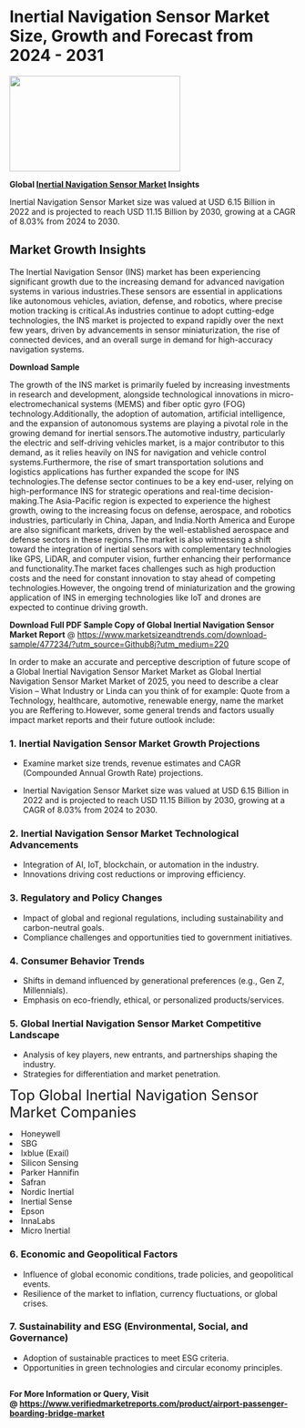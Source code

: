 <H1>Inertial Navigation Sensor Market Size, Growth and Forecast from 2024 - 2031</H1><img class="aligncenter size-medium wp-image-584254" src="https://thirdeyenews.in/wp-content/uploads/2024/09/Global-Market-Research-300x168.jpeg" alt="" width="300" height="168" /><p><strong>Global&nbsp;<a href="https://www.marketsizeandtrends.com/download-sample/477234/?utm_source=Github8j?utm_medium=220">Inertial Navigation Sensor Market</a> Insights</strong></p><p>Inertial Navigation Sensor Market size was valued at USD 6.15 Billion in 2022 and is projected to reach USD 11.15 Billion by 2030, growing at a CAGR of 8.03% from 2024 to 2030.</p><p><h2>Market Growth Insights</h2> <p>The Inertial Navigation Sensor (INS) market has been experiencing significant growth due to the increasing demand for advanced navigation systems in various industries.These sensors are essential in applications like autonomous vehicles, aviation, defense, and robotics, where precise motion tracking is critical.As industries continue to adopt cutting-edge technologies, the INS market is projected to expand rapidly over the next few years, driven by advancements in sensor miniaturization, the rise of connected devices, and an overall surge in demand for high-accuracy navigation systems.</p> <p><strong>Download Sample</strong></p> <p>The growth of the INS market is primarily fueled by increasing investments in research and development, alongside technological innovations in micro-electromechanical systems (MEMS) and fiber optic gyro (FOG) technology.Additionally, the adoption of automation, artificial intelligence, and the expansion of autonomous systems are playing a pivotal role in the growing demand for inertial sensors.The automotive industry, particularly the electric and self-driving vehicles market, is a major contributor to this demand, as it relies heavily on INS for navigation and vehicle control systems.Furthermore, the rise of smart transportation solutions and logistics applications has further expanded the scope for INS technologies.The defense sector continues to be a key end-user, relying on high-performance INS for strategic operations and real-time decision-making.The Asia-Pacific region is expected to experience the highest growth, owing to the increasing focus on defense, aerospace, and robotics industries, particularly in China, Japan, and India.North America and Europe are also significant markets, driven by the well-established aerospace and defense sectors in these regions.The market is also witnessing a shift toward the integration of inertial sensors with complementary technologies like GPS, LiDAR, and computer vision, further enhancing their performance and functionality.The market faces challenges such as high production costs and the need for constant innovation to stay ahead of competing technologies.However, the ongoing trend of miniaturization and the growing application of INS in emerging technologies like IoT and drones are expected to continue driving growth.<p><span class=""><strong>Download Full PDF Sample Copy of Global Inertial Navigation Sensor Market Report</strong> @ <a href="https://www.marketsizeandtrends.com/download-sample/477234/?utm_source=Github8j?utm_medium=220" target="_blank">https://www.marketsizeandtrends.com/download-sample/477234/?utm_source=Github8j?utm_medium=220</a></span></p><p>In order to make an accurate and perceptive description of future scope of a Global&nbsp;Inertial Navigation Sensor Market Market as Global&nbsp;Inertial Navigation Sensor Market Market of 2025, you need to describe a clear Vision &ndash; What Industry or Linda can you think of for example: Quote from a Technology, healthcare, automotive, renewable energy, name the market you are Reffering to.However, some general trends and factors usually impact market reports and their future outlook include:</p><h3>1.&nbsp;<strong>Inertial Navigation Sensor Market Growth Projections</strong></h3><ul><li>Examine market size trends, revenue estimates and CAGR (Compounded Annual Growth Rate) projections.</li><li><p>Inertial Navigation Sensor Market size was valued at USD 6.15 Billion in 2022 and is projected to reach USD 11.15 Billion by 2030, growing at a CAGR of 8.03% from 2024 to 2030.</p></li></ul><h3>2.&nbsp;<strong>Inertial Navigation Sensor Market Technological Advancements</strong></h3><ul><li>Integration of AI, IoT, blockchain, or automation in the industry.</li><li>Innovations driving cost reductions or improving efficiency.</li></ul><h3>3.&nbsp;<strong>Regulatory and Policy Changes</strong></h3><ul><li>Impact of global and regional regulations, including sustainability and carbon-neutral goals.</li><li>Compliance challenges and opportunities tied to government initiatives.</li></ul><h3>4.&nbsp;<strong>Consumer Behavior Trends</strong></h3><ul><li>Shifts in demand influenced by generational preferences (e.g., Gen Z, Millennials).</li><li>Emphasis on eco-friendly, ethical, or personalized products/services.</li></ul><h3>5.&nbsp;<strong>Global Inertial Navigation Sensor Market Competitive Landscape</strong></h3><ul><li>Analysis of key players, new entrants, and partnerships shaping the industry.</li><li>Strategies for differentiation and market penetration.</li></ul><p data-pm-slice="1 1 []"><span style="color: inherit; font-family: inherit; font-size: 25px;">Top Global Inertial Navigation Sensor Market Companies</span></p><div class="" data-test-id=""><p><li>Honeywell</li><li> SBG</li><li> Ixblue (Exail)</li><li> Silicon Sensing</li><li> Parker Hannifin</li><li> Safran</li><li> Nordic Inertial</li><li> Inertial Sense</li><li> Epson</li><li> InnaLabs</li><li> Micro Inertial</li></p></div><h3>6.&nbsp;<strong>Economic and Geopolitical Factors</strong></h3><ul><li>Influence of global economic conditions, trade policies, and geopolitical events.</li><li>Resilience of the market to inflation, currency fluctuations, or global crises.</li></ul><h3>7.&nbsp;<strong>Sustainability and ESG (Environmental, Social, and Governance)</strong></h3><ul><li>Adoption of sustainable practices to meet ESG criteria.</li><li>Opportunities in green technologies and circular economy principles.</li></ul><h2><strong style="font-size: 14px;">For More Information or Query, Visit @&nbsp;</strong><a style="background-color: #ffffff; font-size: 14px;" href="https://www.marketsizeandtrends.com/report/inertial-navigation-sensor-market/" target="_blank">https://www.verifiedmarketreports.com/product/airport-passenger-boarding-bridge-market</a></h2>